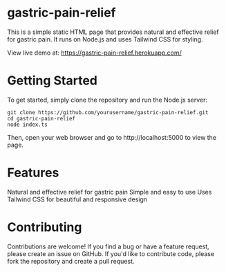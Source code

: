 # gastric-pain-relief
This is a simple static HTML page that provides natural and effective relief for gastric pain. It runs on Node.js and uses Tailwind CSS for styling.

View live demo at: https://gastric-pain-relief.herokuapp.com/

# Getting Started
To get started, simply clone the repository and run the Node.js server:
```
git clone https://github.com/yourusername/gastric-pain-relief.git
cd gastric-pain-relief
node index.ts
```

Then, open your web browser and go to http://localhost:5000 to view the page.

# Features
Natural and effective relief for gastric pain
Simple and easy to use
Uses Tailwind CSS for beautiful and responsive design

# Contributing
Contributions are welcome! If you find a bug or have a feature request, please create an issue on GitHub. If you'd like to contribute code, please fork the repository and create a pull request.
